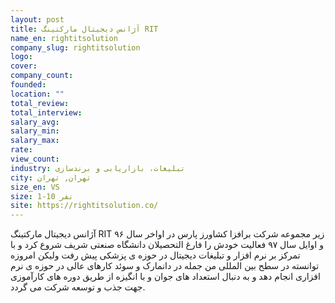 ```yaml
---
layout: post
title: آژانس دیجیتال مارکتینگ RIT
name_en: rightitsolution
company_slug: rightitsolution
logo:
cover:
company_count:
founded:
location: ""
total_review:
total_interview:
salary_avg:
salary_min:
salary_max:
rate:
view_count:
industry: تبلیغات، بازاریابی و برندسازی
city: تهران, تهران
size_en: VS
size: 1-10 نفر
site: https://rightitsolution.co/
---
```


آژانس دیجیتال مارکتینگ RIT زیر مجموعه شرکت برافزا کشاورز پارس در اواخر سال ۹۶ و اوایل سال ۹۷ فعالیت خودش را فارغ التحصیلان دانشگاه صنعتی شریف شروع کرد و با تمرکز بر نرم افزار و تبلیغات دیجیتال در حوزه ی پزشکی پیش رفت ولیکن امروزه توانسته در سطح بین المللی من جمله در دانمارک و سوئد کارهای عالی در حوزه ی نرم افزاری انجام دهد و به دنبال استعداد های جوان و با انگیزه از طریق دوره های کارآموزی جهت جذب و توسعه شرکت می گردد.
